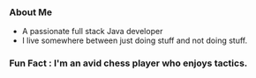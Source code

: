 ### About Me
- A passionate full stack Java developer 
- I live somewhere between just doing stuff and not doing stuff.

### Fun Fact : I'm an avid chess player who enjoys tactics.
<!--
**LokeshSelvakumar/LokeshSelvakumar** is a ✨ _special_ ✨ repository because its `README.md` (this file) appears on your GitHub profile.

Here are some ideas to get you started:

- 🔭 I’m currently working on ...
- 🌱 I’m currently learning ...
- 👯 I’m looking to collaborate on ...
- 🤔 I’m looking for help with ...
- 💬 Ask me about ...
- 📫 How to reach me: ...
- 😄 Pronouns: ...
- ⚡ Fun fact: ...
-->
<!--![Loke profile pic](./loke_black_bg.jpg)-->
